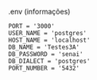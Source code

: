 .env (informações)
```
PORT = '3000'
USER_NAME = 'postgres'
HOST_NAME = 'localhost'
DB_NAME = 'Testes3A'
DB_PASSWORD = 'senai'
DB_DIALECT = 'postgres'
PORT_NUMBER = '5432'
```
